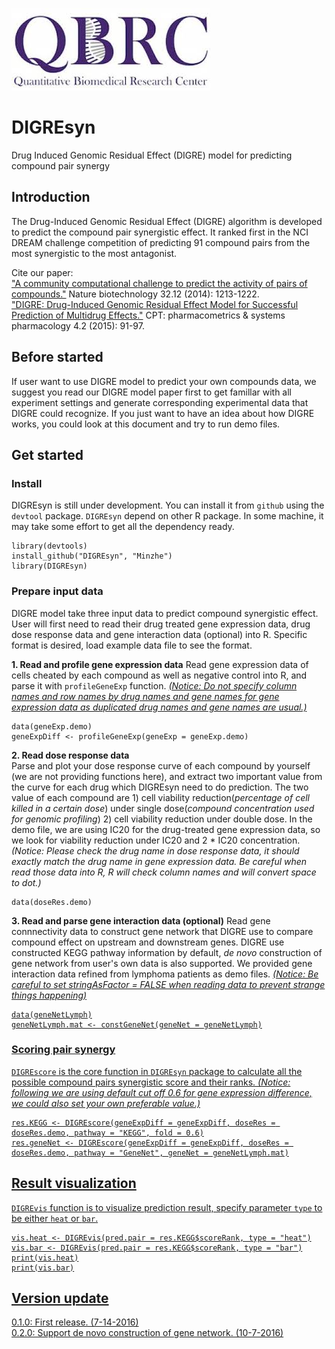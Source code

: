 ![DIGREsyn_logo](QBRC.jpg)

# DIGREsyn
Drug Induced Genomic Residual Effect (DIGRE) model for predicting compound pair synergy

## Introduction
The Drug-Induced Genomic Residual Effect (DIGRE) algorithm is developed to predict the compound pair synergistic effect. It ranked first in the NCI DREAM challenge competition of predicting 91 compound pairs from the most synergistic to the most antagonist. 

Cite our paper:  
["A community computational challenge to predict the activity of pairs of compounds."](http://www.nature.com/nbt/journal/v32/n12/full/nbt.3052.html) Nature biotechnology 32.12 (2014): 1213-1222.  
["DIGRE: Drug-Induced Genomic Residual Effect Model for Successful Prediction of Multidrug Effects."](http://onlinelibrary.wiley.com/doi/10.1002/psp4.1/abstract;jsessionid=2874AA1DB0B0E048BA1041B8D46BA07D.f03t04) CPT: pharmacometrics & systems pharmacology 4.2 (2015): 91-97.

## Before started
If user want to use DIGRE model to predict your own compounds data, we suggest you read our DIGRE model paper first to get famillar with all experiment settings and generate corresponding experimental data that DIGRE could recognize. If you just want to have an idea about how DIGRE works, you could look at this document and try to run demo files.


## Get started
### Install ###
DIGREsyn is still under development. You can install it from `github` using the `devtool` package. `DIGREsyn` depend on other R package. In some machine, it may take some effort to get all the dependency ready.

```{r}
library(devtools)
install_github("DIGREsyn", "Minzhe")
library(DIGREsyn)
```

### Prepare input data ###
DIGRE model take three input data to predict compound synergistic effect. User will first need to read their drug treated gene expression data, drug dose response data and gene interaction data (optional) into R. Specific format is desired, load example data file to see the format.

**1. Read and profile gene expression data**
Read gene expression data of cells cheated by each compound as well as negative control into R, and parse it with `profileGeneExp` function. <u>*(Notice: Do not specify column names and row names by drug names and gene names for gene expression data as duplicated drug names and gene names are usual.)*</u>
```{r}
data(geneExp.demo)
geneExpDiff <- profileGeneExp(geneExp = geneExp.demo)
```

**2. Read dose response data**  
Parse and plot your dose response curve of each compound by yourself (we are not providing functions here), and extract two important value from the curve for each drug which DIGREsyn need to do prediction. The two value of each compound are 1) cell viability reduction(*percentage of cell killed in a certain dose*) under single dose(*compound concentration used for genomic profiling*) 2) cell viability reduction under double dose. In the demo file, we are using IC20 for the drug-treated gene expression data, so we look for viability reduction under IC20 and 2 \* IC20 concentration. </u>*(Notice: Please check the drug name in dose response data, it should exactly match the drug name in gene expression data. Be careful when read those data into R, R will check column names and will convert space to dot.)*</u>
```{r}
data(doseRes.demo)
```

**3. Read and parse gene interaction data (optional)**
Read gene connnectivity data to construct gene network that DIGRE use to compare compound effect on upstream and downstream genes. DIGRE use constructed KEGG pathway information by default, *de novo* construction of gene network from user's own data is also supported. We provided gene interaction data refined from lymphoma patients as demo files. <u>*(Notice: Be careful to set stringAsFactor = FALSE when reading data to prevent strange things happening)*
```{r}
data(geneNetLymph)
geneNetLymph.mat <- constGeneNet(geneNet = geneNetLymph)
```

### Scoring pair synergy ###
`DIGREscore` is the core function in `DIGREsyn` package to calculate all the possible compound pairs synergistic score and their ranks. <u>*(Notice: following we are using default cut off 0.6 for gene expression difference, we could also set your own preferable value.)*</u>
```{r}
res.KEGG <- DIGREscore(geneExpDiff = geneExpDiff, doseRes = doseRes.demo, pathway = "KEGG", fold = 0.6)
res.geneNet <- DIGREscore(geneExpDiff = geneExpDiff, doseRes = doseRes.demo, pathway = "GeneNet", geneNet = geneNetLymph.mat)
```

## Result visualization
`DIGREvis` function is to visualize prediction result, specify parameter `type` to be either `heat` or `bar`.
```{r}
vis.heat <- DIGREvis(pred.pair = res.KEGG$scoreRank, type = "heat")
vis.bar <- DIGREvis(pred.pair = res.KEGG$scoreRank, type = "bar")
print(vis.heat)
print(vis.bar)
```

## Version update
0.1.0: First release. (7-14-2016)  
0.2.0: Support de novo construction of gene network. (10-7-2016)